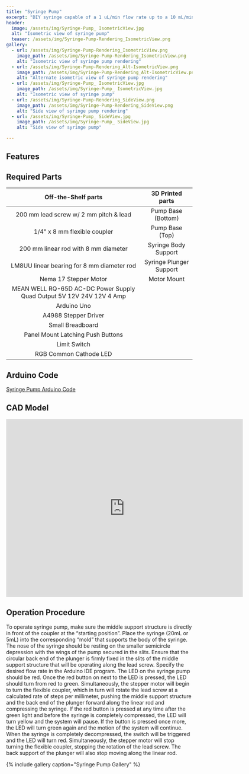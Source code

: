 ```yaml
---
title: "Syringe Pump"
excerpt: "DIY syringe capable of a 1 uL/min flow rate up to a 10 mL/min flow rate."
header:
  image: /assets/img/Syringe-Pump_ IsometricView.jpg
  alt: "Isometric view of syringe pump"
  teaser: /assets/img/Syringe-Pump-Rendering_IsometricView.png
gallery:
  - url: /assets/img/Syringe-Pump-Rendering_IsometricView.png
    image_path: /assets/img/Syringe-Pump-Rendering_IsometricView.png
    alt: "Isometric view of syringe pump rendering"
  - url: /assets/img/Syringe-Pump-Rendering_Alt-IsometricView.png
    image_path: /assets/img/Syringe-Pump-Rendering_Alt-IsometricView.png
    alt: "Alternate isometric view of syringe pump rendering"
  - url: /assets/img/Syringe-Pump_ IsometricView.jpg
    image_path: /assets/img/Syringe-Pump_ IsometricView.jpg
    alt: "Isometric view of syringe pump"
  - url: /assets/img/Syringe-Pump-Rendering_SideView.png
    image_path: /assets/img/Syringe-Pump-Rendering_SideView.png
    alt: "Side view of syringe pump rendering"
  - url: /assets/img/Syringe-Pump_ SideView.jpg
    image_path: /assets/img/Syringe-Pump_ SideView.jpg
    alt: "Side view of syringe pump"

---
```

## Features

## Required Parts

| Off-the-Shelf parts | 3D Printed parts |
| :---: | :---: |
| 200 mm lead screw w/ 2 mm pitch & lead | Pump Base (Bottom) |
| 1/4" x 8 mm flexible coupler | Pump Base (Top) |
| 200 mm linear rod with 8 mm diameter | Syringe Body Support |
| LM8UU linear bearing for 8 mm diameter rod | Syringe Plunger Support |
| Nema 17 Stepper Motor |Motor Mount |
| MEAN WELL RQ-65D AC-DC Power Supply Quad Output 5V 12V 24V 12V 4 Amp |
| Arduino Uno |
| A4988 Stepper Driver |
| Small Breadboard |
| Panel Mount Latching Push Buttons |
| Limit Switch |
| RGB Common Cathode LED |


<!--
#### 3D Printed parts
| Pump Base (Bottom) |
| Pump Base (Top) |
| Syringe Body Support |
| Syringe Plunger Support |
| Motor Mount |
-->

## Arduino Code
[Syringe Pump Arduino Code](/assets/img/Syringe_Pump_Arduino_Code.MD)

## CAD Model
<iframe src="https://vanderbilt643.autodesk360.com/shares/public/SH35dfcQT936092f0e4320bbce97815dc8f2?mode=embed" width="640" height="480" allowfullscreen="true" webkitallowfullscreen="true" mozallowfullscreen="true"  frameborder="0"></iframe>

## Operation Procedure

  To operate syringe pump, make sure the middle support structure is directly in front of the coupler at the “starting position”. Place the syringe (20mL or 5mL) into the corresponding “mold” that supports the body of the syringe. The nose of the syringe should be resting on the smaller semicircle depression with the wings of the pump secured in the slits. Ensure that the circular back end of the plunger is firmly fixed in the slits of the middle support structure that will be operating along the lead screw. Specify the desired flow rate in the Arduino IDE program. The LED on the syringe pump should be red. Once the red button on next to the LED is pressed, the LED should turn from red to green. Simultaneously, the stepper motor will begin to turn the flexible coupler, which in turn will rotate the lead screw at a calculated rate of steps per millimeter, pushing the middle support structure and the back end of the plunger forward along the linear rod and compressing the syringe. If the red button is pressed at any time after the green light and before the syringe is completely compressed, the LED will turn yellow and the system will pause. If the button is pressed once more, the LED will turn green again and the motion of the system will continue. When the syringe is completely decompressed, the switch will be triggered and the LED will turn red. Simultaneously, the stepper motor will stop turning the flexible coupler, stopping the rotation of the lead screw. The back support of the plunger will also stop moving along the linear rod. 

{% include gallery caption="Syringe Pump Gallery" %}
